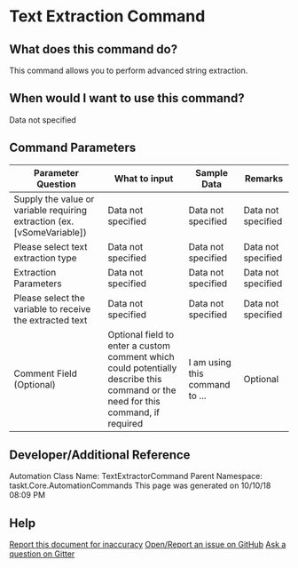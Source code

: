 <!--TITLE: Text Extraction Command -->
<!-- SUBTITLE: a command in the Data Commands group -->
# Text Extraction Command


## What does this command do?
This command allows you to perform advanced string extraction.


## When would I want to use this command?
Data not specified


## Command Parameters
| Parameter Question   	| What to input  	|  Sample Data 	| Remarks  	|
| ---                    | ---               | ---           | ---       |
|Supply the value or variable requiring extraction (ex. [vSomeVariable])|Data not specified|Data not specified|Data not specified|
|Please select text extraction type|Data not specified|Data not specified|Data not specified|
|Extraction Parameters|Data not specified|Data not specified|Data not specified|
|Please select the variable to receive the extracted text|Data not specified|Data not specified|Data not specified|
|Comment Field (Optional)|Optional field to enter a custom comment which could potentially describe this command or the need for this command, if required|I am using this command to ...|Optional|


## Developer/Additional Reference
Automation Class Name: TextExtractorCommand
Parent Namespace: taskt.Core.AutomationCommands
This page was generated on 10/10/18 08:09 PM


## Help
[Report this document for inaccuracy](/#)
[Open/Report an issue on GitHub](/#)
[Ask a question on Gitter](/#)
